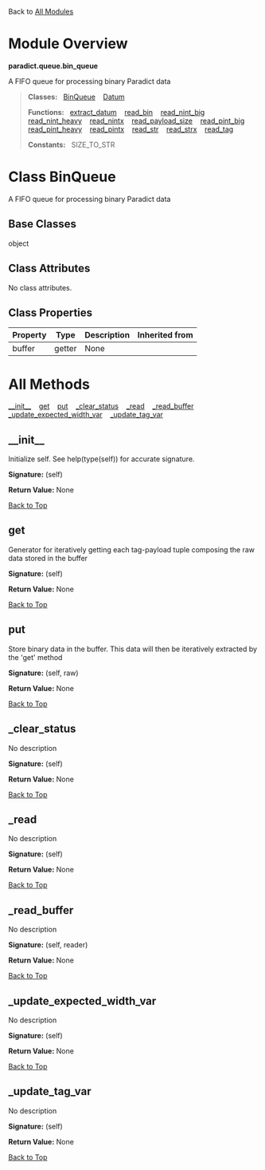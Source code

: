 Back to [All Modules](https://github.com/pyrustic/paradict/blob/master/docs/modules/README.md#readme)

# Module Overview

**paradict.queue.bin\_queue**
 
A FIFO queue for processing binary Paradict data

> **Classes:** &nbsp; [BinQueue](https://github.com/pyrustic/paradict/blob/master/docs/modules/content/paradict.queue.bin_queue/content/classes/BinQueue.md#class-binqueue) &nbsp;&nbsp; [Datum](https://github.com/pyrustic/paradict/blob/master/docs/modules/content/paradict.queue.bin_queue/content/classes/Datum.md#class-datum)
>
> **Functions:** &nbsp; [extract\_datum](https://github.com/pyrustic/paradict/blob/master/docs/modules/content/paradict.queue.bin_queue/content/functions.md#extract_datum) &nbsp;&nbsp; [read\_bin](https://github.com/pyrustic/paradict/blob/master/docs/modules/content/paradict.queue.bin_queue/content/functions.md#read_bin) &nbsp;&nbsp; [read\_nint\_big](https://github.com/pyrustic/paradict/blob/master/docs/modules/content/paradict.queue.bin_queue/content/functions.md#read_nint_big) &nbsp;&nbsp; [read\_nint\_heavy](https://github.com/pyrustic/paradict/blob/master/docs/modules/content/paradict.queue.bin_queue/content/functions.md#read_nint_heavy) &nbsp;&nbsp; [read\_nintx](https://github.com/pyrustic/paradict/blob/master/docs/modules/content/paradict.queue.bin_queue/content/functions.md#read_nintx) &nbsp;&nbsp; [read\_payload\_size](https://github.com/pyrustic/paradict/blob/master/docs/modules/content/paradict.queue.bin_queue/content/functions.md#read_payload_size) &nbsp;&nbsp; [read\_pint\_big](https://github.com/pyrustic/paradict/blob/master/docs/modules/content/paradict.queue.bin_queue/content/functions.md#read_pint_big) &nbsp;&nbsp; [read\_pint\_heavy](https://github.com/pyrustic/paradict/blob/master/docs/modules/content/paradict.queue.bin_queue/content/functions.md#read_pint_heavy) &nbsp;&nbsp; [read\_pintx](https://github.com/pyrustic/paradict/blob/master/docs/modules/content/paradict.queue.bin_queue/content/functions.md#read_pintx) &nbsp;&nbsp; [read\_str](https://github.com/pyrustic/paradict/blob/master/docs/modules/content/paradict.queue.bin_queue/content/functions.md#read_str) &nbsp;&nbsp; [read\_strx](https://github.com/pyrustic/paradict/blob/master/docs/modules/content/paradict.queue.bin_queue/content/functions.md#read_strx) &nbsp;&nbsp; [read\_tag](https://github.com/pyrustic/paradict/blob/master/docs/modules/content/paradict.queue.bin_queue/content/functions.md#read_tag)
>
> **Constants:** &nbsp; SIZE_TO_STR

# Class BinQueue
A FIFO queue for processing binary Paradict data

## Base Classes
object

## Class Attributes
No class attributes.

## Class Properties
|Property|Type|Description|Inherited from|
|---|---|---|---|
|buffer|getter|None||



# All Methods
[\_\_init\_\_](#__init__) &nbsp;&nbsp; [get](#get) &nbsp;&nbsp; [put](#put) &nbsp;&nbsp; [\_clear\_status](#_clear_status) &nbsp;&nbsp; [\_read](#_read) &nbsp;&nbsp; [\_read\_buffer](#_read_buffer) &nbsp;&nbsp; [\_update\_expected\_width\_var](#_update_expected_width_var) &nbsp;&nbsp; [\_update\_tag\_var](#_update_tag_var)

## \_\_init\_\_
Initialize self.  See help(type(self)) for accurate signature.



**Signature:** (self)





**Return Value:** None

[Back to Top](#module-overview)


## get
Generator for iteratively getting each tag-payload tuple composing the
raw data stored in the buffer



**Signature:** (self)





**Return Value:** None

[Back to Top](#module-overview)


## put
Store binary data in the buffer. This data will then be iteratively
extracted by the 'get' method



**Signature:** (self, raw)





**Return Value:** None

[Back to Top](#module-overview)


## \_clear\_status
No description



**Signature:** (self)





**Return Value:** None

[Back to Top](#module-overview)


## \_read
No description



**Signature:** (self)





**Return Value:** None

[Back to Top](#module-overview)


## \_read\_buffer
No description



**Signature:** (self, reader)





**Return Value:** None

[Back to Top](#module-overview)


## \_update\_expected\_width\_var
No description



**Signature:** (self)





**Return Value:** None

[Back to Top](#module-overview)


## \_update\_tag\_var
No description



**Signature:** (self)





**Return Value:** None

[Back to Top](#module-overview)



